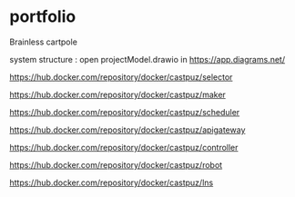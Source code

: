 # portfolio

Brainless cartpole

system structure : open projectModel.drawio in https://app.diagrams.net/

https://hub.docker.com/repository/docker/castpuz/selector

https://hub.docker.com/repository/docker/castpuz/maker

https://hub.docker.com/repository/docker/castpuz/scheduler

https://hub.docker.com/repository/docker/castpuz/apigateway

https://hub.docker.com/repository/docker/castpuz/controller

https://hub.docker.com/repository/docker/castpuz/robot

https://hub.docker.com/repository/docker/castpuz/lns



